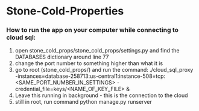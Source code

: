 # Stone-Cold-Properties

### How to run the app on your computer while connecting to cloud sql:
  1. open stone_cold_props/stone_cold_props/settings.py and find the DATABASES dictionary around line 77
  2. change the port number to something higher than what it is
  3. go to root (stone_cold_props/) and run the command:
      ./cloud_sql_proxy -instances=database-258713:us-central1:instance-508=tcp:<SAME_PORT_NUMBER_IN_SETTINGS> -credential_file=keys/<NAME_OF_KEY_FILE> &
  4. Leave this running in background - this is the connection to the cloud
  5. still in root, run command python manage.py runserver
  
